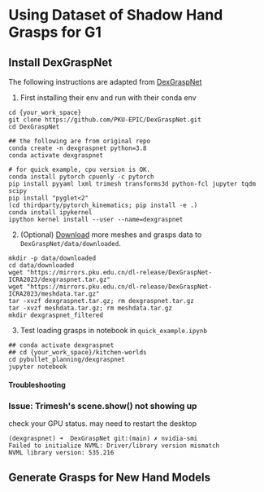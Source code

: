 # Using Dataset of Shadow Hand Grasps for G1

## Install DexGraspNet

The following instructions are adapted from [DexGraspNet](https://github.com/PKU-EPIC/DexGraspNet/tree/main)

1. First installing their env and run with their conda env

```shell
cd {your_work_space}
git clone https://github.com/PKU-EPIC/DexGraspNet.git
cd DexGraspNet

## the following are from original repo
conda create -n dexgraspnet python=3.8
conda activate dexgraspnet

# for quick example, cpu version is OK.
conda install pytorch cpuonly -c pytorch
pip install pyyaml lxml trimesh transforms3d python-fcl jupyter tqdm scipy
pip install "pyglet<2"
(cd thirdparty/pytorch_kinematics; pip install -e .)
conda install ipykernel   
ipython kernel install --user --name=dexgraspnet
```

2. (Optional) [Download](https://mirrors.pku.edu.cn/dl-release/DexGraspNet-ICRA2023/) more meshes and grasps data to `DexGraspNet/data/downloaded`. 

```shell
mkdir -p data/downloaded
cd data/downloaded
wget "https://mirrors.pku.edu.cn/dl-release/DexGraspNet-ICRA2023/dexgraspnet.tar.gz"
wget "https://mirrors.pku.edu.cn/dl-release/DexGraspNet-ICRA2023/meshdata.tar.gz"
tar -xvzf dexgraspnet.tar.gz; rm dexgraspnet.tar.gz
tar -xvzf meshdata.tar.gz; rm meshdata.tar.gz
mkdir dexgraspnet_filtered
```

3. Test loading grasps in notebook in `quick_example.ipynb`

```shell
## conda activate dexgraspnet
## cd {your_work_space}/kitchen-worlds
cd pybullet_planning/dexgraspnet
jupyter notebook
```

#### Troubleshooting

### Issue: Trimesh's scene.show() not showing up

check your GPU status. may need to restart the desktop
```shell
(dexgraspnet) ➜  DexGraspNet git:(main) ✗ nvidia-smi
Failed to initialize NVML: Driver/library version mismatch
NVML library version: 535.216
```

## Generate Grasps for New Hand Models